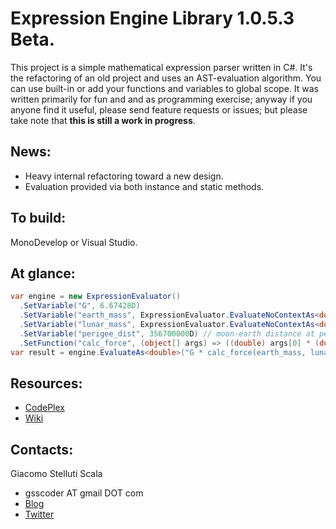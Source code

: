 Expression Engine Library 1.0.5.3 Beta.
===
This project is a simple mathematical expression parser written in C#. It's the refactoring of an old project and uses an AST-evaluation algorithm. You can use built-in or add your functions and variables to global scope. It was written primarily for fun and and as programming exercise; anyway if you anyone find it useful, please send feature requests or issues; but please take note that __this is still a work in progress__.

News:
---
  - Heavy internal refactoring toward a new design.
  - Evaluation provided via both instance and static methods.

To build:
---
MonoDevelop or Visual Studio.

At glance:
---
```csharp
var engine = new ExpressionEvaluator()
  .SetVariable("G", 6.67428D)
  .SetVariable("earth_mass", ExpressionEvaluator.EvaluateNoContextAs<double>("5.97219 * 10^24")) // 5.97219E+24 kg
  .SetVariable("lunar_mass", ExpressionEvaluator.EvaluateNoContextAs<double>("7.34767309 * 10^22")) // 7.34767309E+22 kg
  .SetVariable("perigee_dist", 356700000D) // moon-earth distance at perigee in m
  .SetFunction("calc_force", (object[] args) => ((double) args[0] * (double) args[1]) / Math.Pow((double) args[2], 2));
var result = engine.EvaluateAs<double>("G * calc_force(earth_mass, lunar_mass, perigee_dist)"); // 2.3018745174107073E+31
```

Resources:
---
  - [CodePlex](http://exprengine.codeplex.com/)
  - [Wiki](https://github.com/gsscoder/exprengine/wiki)

Contacts:
---
Giacomo Stelluti Scala
  - gsscoder AT gmail DOT com
  - [Blog](http://gsscoder.blogspot.it)
  - [Twitter](http://twitter.com/gsscoder)
